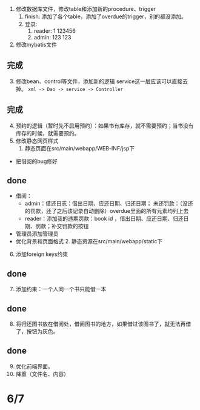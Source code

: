 1. 修改数据库文件，修改table和添加新的procedure、trigger
   1. finish: 添加了各个table，添加了overdue的trigger，别的都没添加。
   2. 登录:
      1. reader: 1 123456
      2. admin: 123 123
2. 修改mybatis文件
  ## 完成
3. 修改bean、control等文件，添加新的逻辑
   service这一层应该可以直接去掉。
   `xml -> Dao -> service -> Controller`
  ## 完成
4. 预约的逻辑（暂时先不启用预约）：如果书有库存，就不需要预约；当书没有库存的时候，就需要预约。
5. 修改静态网页样式
   1. 静态页面在src/main/webapp/WEB-INF/jsp下
- 把借阅的bug修好
## done
- 借阅：
  - admin：借还日志：借出日期、应还日期、归还日期；
            未还罚款：（没还的罚款，还了之后该记录自动删除）overdue里面的所有元素均列上去
  - reader：添加我的违期罚款：book id ，借出日期、应还日期、归还日期、罚款；补交罚款的按钮
- 管理员添加管理员
- 优化背景和页面格式
     2. 静态资源在src/main/webapp/static下
6. 添加foreign keys约束
## done
7. 添加约束：一个人同一个书只能借一本
## done
8. 将归还图书放在借阅处，借阅图书的地方，如果借过该图书了，就无法再借了，按钮为灰色。
## done
9. 优化前端界面。
10. 降重（文件名、内容）

# 6/7